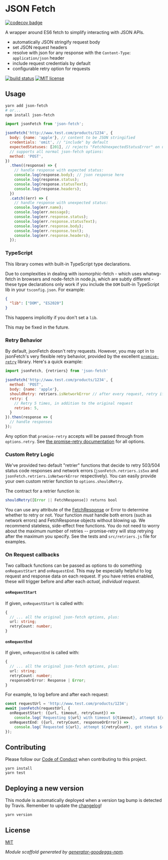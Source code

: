 # JSON Fetch

[![codecov badge](https://codecov.io/gh/goodeggs/json-fetch/branch/master/graph/badge.svg)](https://codecov.io/gh/goodeggs/json-fetch)

A wrapper around ES6 fetch to simplify interacting with JSON APIs.

- automatically JSON stringify request body
- set JSON request headers
- resolve with json for any response with the `Content-Type`: `application/json` header
- include request credentials by default
- configurable retry option for requests

[![build status][travis-badge]][travis-link]
[![MIT license][license-badge]][license-link]

## Usage

```sh
yarn add json-fetch
# or...
npm install json-fetch
```

```js
import jsonFetch from 'json-fetch';

jsonFetch('http://www.test.com/products/1234', {
  body: {name: 'apple'}, // content to be JSON stringified
  credentials: 'omit', // "include" by default
  expectedStatuses: [201], // rejects "FetchUnexpectedStatusError" on unexpected status (optional)
  // supports all normal json-fetch options:
  method: 'POST',
})
  .then((response) => {
    // handle response with expected status:
    console.log(response.body); // json response here
    console.log(response.status);
    console.log(response.statusText);
    console.log(response.headers);
  })
  .catch((err) => {
    // handle response with unexpected status:
    console.log(err.name);
    console.log(err.message);
    console.log(err.response.status);
    console.log(err.response.statusText);
    console.log(err.response.body);
    console.log(err.response.text);
    console.log(err.response.headers);
  });
```

### TypeScript

This library comes with built-in TypeScript type declarations.

Due to complexities in dealing with isomorphic-fetch - which uses whatwg-fetch in browsers and node-fetch
in node.js, which are subtly different - these type declarations only work if you include the `DOM` built-in
TypeScript lib in your `tsconfig.json`. For example:

```json
{
  "lib": ["DOM", "ES2020"]
}
```

This happens implicitly if you don't set a `lib`.

This may be fixed in the future.

### Retry Behavior

By default, jsonFetch doesn't retry requests. However, you may opt in to jsonFetch's very flexible retry behavior, provided by the excellent [`promise-retry`](https://github.com/IndigoUnited/node-promise-retry) library. Here's a quick example:

```js
import jsonFetch, {retriers} from 'json-fetch'

jsonFetch('http://www.test.com/products/1234', {
  method: 'POST',
  body: {name: 'apple'},
  shouldRetry: retriers.isNetworkError // after every request, retry if a network error is thrown
  retry: {
    // Retry 5 times, in addition to the original request
    retries: 5,
  }
}).then(response => {
  // handle responses
});
```

Any option that `promise-retry` accepts will be passed through from `options.retry`. See [the promise-retry documentation](https://github.com/IndigoUnited/node-promise-retry#promiseretryfn-options) for all options.

### Custom Retry Logic

We've provided two default "retrier" functions that decide to retry 503/504 status code responses and network errors (`jsonFetch.retriers.is5xx` and `jsonFetch.retriers.isNetworkError` respectively). You can easily provide your own custom retrier function to `options.shouldRetry`.

The contract for a retrier function is:

```js
shouldRetry([Error || FetchResponse]) returns bool
```

You can use any attribute of the [FetchResponse](https://developer.mozilla.org/en-US/docs/Web/API/Response) or Error to determine whether to retry or not. Your function _must_ handle both errors (such as network errors) and FetchResponse objects without blowing up. We recommend stateless, side-effect free functions. You do not need to worry about the maximum number of retries -- promise-retry will stop retrying after the maximum you specify. See the tests and `src/retriers.js` file for examples.

### On Request callbacks

Two callback functions can be passed as options to do something `onRequestStart` and `onRequestEnd`. This may be especially helpful to log request and response data on each request.
If you have retries enabled, these will trigger before and after each _actual, individual request_.

#### `onRequestStart`

If given, `onRequestStart` is called with:

```typescript
{
  // ... all the original json-fetch options, plus:
  url: string;
  retryCount: number;
}
```

#### `onRequestEnd`

If given, `onRequestEnd` is called with:

```typescript
{
  // ... all the original json-fetch options, plus:
  url: string;
  retryCount: number;
  responseOrError: Response | Error;
}
```

For example, to log before and after each request:

```typescript
const requestUrl = 'http://www.test.com/products/1234';
await jsonFetch(requestUrl, {
  onRequestStart: ({url, timeout, retryCount}) =>
    console.log(`Requesting ${url} with timeout ${timeout}, attempt ${retryCount}`),
  onRequestEnd: ({url, retryCount, responseOrError}) =>
    console.log(`Requested ${url}, attempt ${retryCount}, got status ${responseOrError.status}`),
});
```

## Contributing

Please follow our [Code of Conduct](CODE_OF_CONDUCT.md) when contributing to this project.

```
yarn install
yarn test
```

## Deploying a new version

This module is automatically deployed when a version tag bump is detected by Travis.
Remember to update the [changelog](CHANGELOG.md)!

```
yarn version
```

## License

[MIT](License.md)

_Module scaffold generated by [generator-goodeggs-npm](https://github.com/goodeggs/generator-goodeggs-npm)._

[travis-badge]: http://img.shields.io/travis/goodeggs/json-fetch.svg?style=flat-square
[travis-link]: https://travis-ci.org/goodeggs/json-fetch
[npm-badge]: http://img.shields.io/npm/v/json-fetch.svg?style=flat-square
[npm-link]: https://www.npmjs.org/package/json-fetch
[license-badge]: http://img.shields.io/badge/license-MIT-blue.svg?style=flat-square
[license-link]: LICENSE.md
